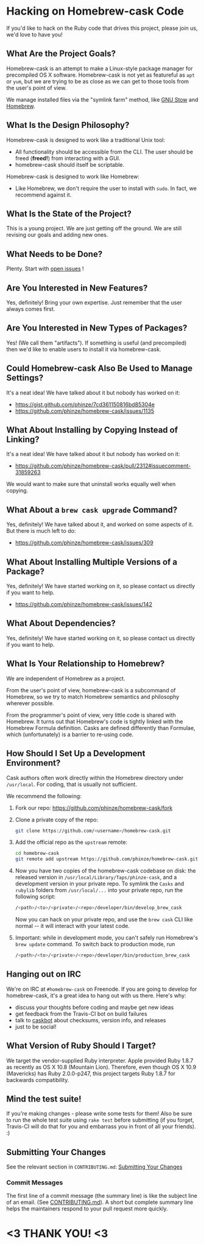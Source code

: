 # Hacking on Homebrew-cask Code

If you'd like to hack on the Ruby code that drives this project, please
join us, we'd love to have you!

## What Are the Project Goals?

Homebrew-cask is an attempt to make a Linux-style package manager for
precompiled OS X software. Homebrew-cask is not yet as featureful as
`apt` or `yum`, but we are trying to be as close as we can get to those
tools from the user's point of view.

We manage installed files via the "symlink farm" method, like [GNU Stow](http://www.gnu.org/software/stow/)
and [Homebrew](http://brew.sh/).

## What Is the Design Philosophy?

Homebrew-cask is designed to work like a traditional Unix tool:

- All functionality should be accessible from the CLI. The user should
  be freed (**freed!**) from interacting with a GUI.
- homebrew-cask should itself be scriptable.

Homebrew-cask is designed to work like Homebrew:

- Like Homebrew, we don't require the user to install with `sudo`.  In
  fact, we recommend against it.

## What Is the State of the Project?

This is a young project. We are just getting off the ground. We are still
revising our goals and adding new ones.

## What Needs to be Done?

Plenty. Start with [open issues](https://github.com/phinze/homebrew-cask/issues?state=open) !

## Are You Interested in New Features?

Yes, definitely! Bring your own expertise. Just remember that the user
always comes first.

## Are You Interested in New Types of Packages?

Yes! (We call them "artifacts"). If something is useful (and precompiled)
then we'd like to enable users to install it via homebrew-cask.

## Could Homebrew-cask Also Be Used to Manage Settings?

It's a neat idea!  We have talked about it but nobody has worked
on it:

- <https://gist.github.com/phinze/7cd361150816bd85304e>
- <https://github.com/phinze/homebrew-cask/issues/1135>

## What About Installing by Copying Instead of Linking?

It's a neat idea! We have talked about it but nobody has worked on it:

- <https://github.com/phinze/homebrew-cask/pull/2312#issuecomment-31859263>

We would want to make sure that uninstall works equally well when copying.

## What About a `brew cask upgrade` Command?

Yes, definitely! We have talked about it, and worked on some aspects
of it. But there is much left to do:

- <https://github.com/phinze/homebrew-cask/issues/309>

## What About Installing Multiple Versions of a Package?

Yes, definitely! We have started working on it, so please contact us
directly if you want to help.

- <https://github.com/phinze/homebrew-cask/issues/142>

## What About Dependencies?

Yes, definitely! We have started working on it, so please contact us
directly if you want to help.

## What Is Your Relationship to Homebrew?

We are independent of Homebrew as a project.

From the user's point of view, homebrew-cask is a subcommand of Homebrew,
so we try to match Homebrew semantics and philosophy wherever possible.

From the programmer's point of view, very little code is shared with Homebrew.
It turns out that Homebrew's code is tightly linked with the Homebrew
Formula definition.  Casks are defined differently than Formulae, which
(unfortunately) is a barrier to re-using code.

## How Should I Set Up a Development Environment?

Cask authors often work directly within the Homebrew directory
under `/usr/local`.  For coding, that is usually not sufficient.

We recommend the following:

1. Fork our repo: <https://github.com/phinze/homebrew-cask/fork>
2. Clone a private copy of the repo:

	```bash
	git clone https://github.com/<username>/homebrew-cask.git
	```

3. Add the official repo as the `upstream` remote:

	```bash
	cd homebrew-cask
	git remote add upstream https://github.com/phinze/homebrew-cask.git
	```

4. Now you have two copies of the homebrew-cask codebase on disk: the
   released version in `/usr/local/Library/Taps/phinze-cask`, and a
   development version in your private repo.  To symlink the `Casks`
   and `rubylib` folders from `/usr/local/...` into your private repo,
   run the following script:

	```bash
	/<path>/<to>/<private>/<repo>/developer/bin/develop_brew_cask
	```
   Now you can hack on your private repo, and use the `brew cask`
   CLI like normal -- it will interact with your latest code.

5. Important: while in development mode, you can't safely run
   Homebrew's `brew update` command.  To switch back to production
   mode, run

	```bash
	/<path>/<to>/<private>/<repo>/developer/bin/production_brew_cask
	```

## Hanging out on IRC

We're on IRC at `#homebrew-cask` on Freenode. If you are going to develop for
homebrew-cask, it's a great idea to hang out with us there. Here's why:

- discuss your thoughts before coding and maybe get new ideas
- get feedback from the Travis-CI bot on build failures
- talk to [caskbot](https://github.com/passcod/caskbot) about checksums, version info, and releases
- just to be social!

## What Version of Ruby Should I Target?

We target the vendor-supplied Ruby interpreter. Apple provided Ruby 1.8.7
as recently as OS X 10.8 (Mountain Lion).  Therefore, even though OS X 10.9
(Mavericks) has Ruby 2.0.0-p247, this project targets Ruby 1.8.7 for
backwards compatibility.

## Mind the test suite!

If you're making changes - please write some tests for them! Also be sure to
run the whole test suite using `rake test` before submitting (if you forget,
Travis-CI will do that for you and embarrass you in front of all your friends). :)

## Submitting Your Changes

See the relevant section in `CONTRIBUTING.md`:
[Submitting Your Changes](CONTRIBUTING.md#submitting-your-changes)

### Commit Messages

The first line of a commit message (the summary line) is like the subject
line of an email. (See [CONTRIBUTING.md](CONTRIBUTING.md#commit-messages)).
A short but complete summary line helps the maintainers respond to your
pull request more quickly.

# <3 THANK YOU! <3
